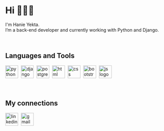 # Hi 🙋🏻‍♀
I'm Hanie Yekta.<br>
I’m a back-end developer and currently working with Python and Django.

<br>

## Languages and Tools

<div>
<img src="https://img.icons8.com/?size=100&id=lXPUSRCongH1&format=png&color=000000" alt="python logo" style="height: 40px; margin-right: 5px">
<img src="https://img.icons8.com/?size=100&id=baihjTL3IBX9&format=png&color=000000" alt="django logo" style="height: 40px; margin-right: 5px">
<img src="https://img.icons8.com/?size=100&id=38561&format=png&color=000000" alt="postgres logo" style="height: 40px; margin-right: 5px">
<img src="https://img.icons8.com/?size=100&id=20909&format=png&color=000000" alt="html logo" style="height: 40px; margin-right: 5px">
<img src="https://img.icons8.com/?size=100&id=21278&format=png&color=000000" alt="css logo" style="height: 40px; margin-right: 5px">
<img src="https://img.icons8.com/?size=100&id=EzPCiQUqWWEa&format=png&color=000000" alt="bootstrap logo" style="height: 40px; margin-right: 5px">
<img src="https://img.icons8.com/?size=100&id=108784&format=png&color=000000" alt="js logo" style="height: 40px; margin-right: 5px">
</div>

<br>    
<br>

## My connections
<a href="https://www.linkedin.com/in/hanie-yekta"><img src="https://img.icons8.com/?size=100&id=xuvGCOXi8Wyg&format=png&color=000000" alt="linkedin logo" style="height: 40px; margin-right: 5px"></a>
<a href="mailto:yekta.hnie@gmail.com"><img src="https://img.icons8.com/?size=100&id=qyRpAggnV0zH&format=png&color=000000" alt="gmail logo" style="height: 40px; margin-right: 5px"></a>





